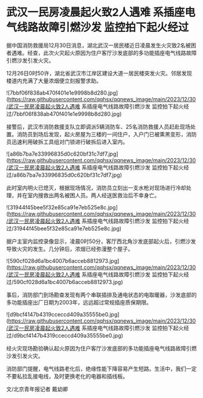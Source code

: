 # 武汉一民房凌晨起火致2人遇难 系插座电气线路故障引燃沙发 监控拍下起火经过

据中国消防救援局12月30日消息，湖北武汉一居民楼近日凌晨发生火灾致2名被困者遇难。经查，此次火灾起火原因为住户客厅沙发底部的多功能插座电气线路故障引燃沙发引发火灾。

12月26日0时50许，湖北省武汉市江岸区建设大道一居民楼突发火灾。邻居发现楼道内充满了大量浓烟便立刻报警求助。

![7bbf06f838ab470f401e1e9998b8d280.jpg](https://raw.githubusercontent.com/qqhsx/qqnews_image/main/2023/12/30/武汉一民房凌晨起火致2人遇难 系插座电气线路故障引燃沙发 监控拍下起火经过/7bbf06f838ab470f401e1e9998b8d280.jpg)

接警后，武汉市消防救援支队立即调派5辆消防车、25名消防救援人员赶赴现场处置。消防员到场后发现，起火房屋为三楼的一间住户，入户门已被熏黑变形，消防员迅速利用破拆工具组对门锁进行破拆后进入室内。

![a86b7ba7e33996835d0c620bf31c7df7.jpg](https://raw.githubusercontent.com/qqhsx/qqnews_image/main/2023/12/30/武汉一民房凌晨起火致2人遇难 系插座电气线路故障引燃沙发 监控拍下起火经过/a86b7ba7e33996835d0c620bf31c7df7.jpg)

此时室内明火已熄灭，根据现场情况，消防员立刻出一支水枪对现场进行冷却处理，并在室内搜救出两名被困人员。两人经送医救治后不幸身亡。

![31944f45bee5f32e85ca91e7eb525e8c.jpg](https://raw.githubusercontent.com/qqhsx/qqnews_image/main/2023/12/30/武汉一民房凌晨起火致2人遇难 系插座电气线路故障引燃沙发 监控拍下起火经过/31944f45bee5f32e85ca91e7eb525e8c.jpg)

据户主室内监控录像显示，凌晨0时50分，客厅西北角沙发底部起火后，引燃沙发导致火灾的发生。几分钟后，浓烟已经弥漫整个屋子。

![590cf028d6a1bc4007b6acceb8812973.jpg](https://raw.githubusercontent.com/qqhsx/qqnews_image/main/2023/12/30/武汉一民房凌晨起火致2人遇难 系插座电气线路故障引燃沙发 监控拍下起火经过/590cf028d6a1bc4007b6acceb8812973.jpg)

事后，消防部门到场勘查发现有两个串联插排及通电状态的电取暖器，沙发底部的多功能插座出厂日期为2003年，远远超过常规插座质保期限。

![d9bcf4147b4319cceccd409a35555be0.jpg](https://raw.githubusercontent.com/qqhsx/qqnews_image/main/2023/12/30/武汉一民房凌晨起火致2人遇难 系插座电气线路故障引燃沙发 监控拍下起火经过/d9bcf4147b4319cceccd409a35555be0.jpg)

经火灾现场勘验确认起火原因为住户客厅沙发底部的多功能插座电气线路故障引燃沙发引发火灾。

消防部门提醒，电气线路老化后，绝缘性能下降容易产生短路。生活中，我们一定不要私拉乱接电线，及时更换老化的电器和插线板。

文/北京青年报记者 戴幼卿

